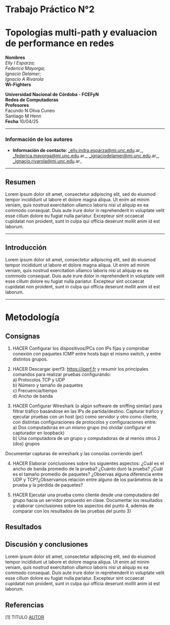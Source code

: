 # Trabajo Práctico N°2
# Topologias multi-path y evaluacion de performance en redes

**Nombres**  
_Elly I Esparza;_  
_Federica Mayorga;_  
_Ignacio Delamer;_  
_Ignacio A Rivarola_  
**Wi-Fighters**

**Universidad Nacional de Córdoba - FCEFyN**  
**Redes de Computadoras**  
**Profesores**  
Facundo N Oliva Cuneo  
Santiago M Henn  
**Fecha**
10/04/25  

---

### Información de los autores
 
- **Información de contacto**: _elly.indra.esparza@mi.unc.edu.ar_,  _federica.mayorga@mi.unc.edu.ar_,  _ignaciodelamer@mi.unc.edu.ar_,  _ignacio.rivarola@mi.unc.edu.ar_  

---

## Resumen
Lorem ipsum dolor sit amet, consectetur adipiscing elit, sed do eiusmod tempor incididunt ut labore et dolore magna aliqua. Ut enim ad minim veniam, quis nostrud exercitation ullamco laboris nisi ut aliquip ex ea commodo consequat. Duis aute irure dolor in reprehenderit in voluptate velit esse cillum dolore eu fugiat nulla pariatur. Excepteur sint occaecat cupidatat non proident, sunt in culpa qui officia deserunt mollit anim id est laborum.

---

## Introducción
Lorem ipsum dolor sit amet, consectetur adipiscing elit, sed do eiusmod tempor incididunt ut labore et dolore magna aliqua. Ut enim ad minim veniam, quis nostrud exercitation ullamco laboris nisi ut aliquip ex ea commodo consequat. Duis aute irure dolor in reprehenderit in voluptate velit esse cillum dolore eu fugiat nulla pariatur. Excepteur sint occaecat cupidatat non proident, sunt in culpa qui officia deserunt mollit anim id est laborum.

---

# Metodología

## Consignas

1) HACER Configurar los dispositivos/PCs con IPs fijas y comprobar conexión con paquetes ICMP entre hosts bajo el mismo switch, y entre distintos grupos.

2) HACER Descargar iperf3: https://iperf.fr y resumir los principales comandos para realizar pruebas configurando:  
    a) Protocolos TCP y UDP  
    b) Número y tamaño de paquetes  
    c) Frecuencia/tiempo  
    d) Ancho de banda  

3) HACER Configurar Wireshark (o algún software de sniffing similar) para filtrar tráfico basándose en las IPs de partida/destino. Capturar tráfico y ejecutar pruebas con un host (pc) como servidor y otro como cliente, con distintas configuraciones de protocolos y configuraciones entre:  
    a) Dos computadoras en un mismo grupo (no olvidar configurar el capturador en loopback)  
    b) Una computadora de un grupo y computadoras de al menos otros 2 (dos) grupos  

Documentar capturas de wireshark y las consolas corriendo iperf.

4) HACER Elaborar conclusiones sobre los siguientes aspectos:
¿Cuál es el ancho de banda promedio de la prueba? ¿Cuánto duró la prueba? ¿Cuál es el tamaño promedio de paquetes? ¿Observas alguna diferencia entre UDP y TCP?¿Observamos relación entre alguno de los parámetros de la prueba y la pérdida de paquetes?

5) HACER Ejecutar una prueba como cliente desde una computadora del grupo hacia un servidor propuesto en clase.
Documentar los resultados y elaborar conclusiones sobre los aspectos del punto 4, además de comparar
con los resultados de las pruebas del punto 3)

## Resultados

## Discusión y conclusiones

Lorem ipsum dolor sit amet, consectetur adipiscing elit, sed do eiusmod tempor incididunt ut labore et dolore magna aliqua. Ut enim ad minim veniam, quis nostrud exercitation ullamco laboris nisi ut aliquip ex ea commodo consequat. Duis aute irure dolor in reprehenderit in voluptate velit esse cillum dolore eu fugiat nulla pariatur. Excepteur sint occaecat cupidatat non proident, sunt in culpa qui officia deserunt mollit anim id est laborum.

## Referencias

[1] TITULO [AUTOR](link)
